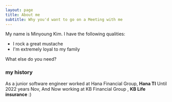 ```yaml
---
layout: page
title: About me
subtitle: Why you'd want to go on a Meeting with me
---
```


My name is Minyoung Kim. I have the following qualities:

- I rock a great mustache
- I'm extremely loyal to my family

What else do you need?

### my history

As a junior software engineer worked at Hana Financial Group, **Hana TI** Until 2022 years Nov, And Now working at KB Financial Group , **KB Life insurance** :)